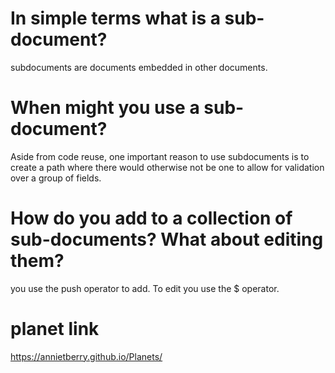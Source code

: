 # In simple terms what is a sub-document?
subdocuments are documents embedded in other documents. 
# When might you use a sub-document?
Aside from code reuse, one important reason to use subdocuments is to create a path where there would otherwise not be one to allow for validation over a group of fields. 
# How do you add to a collection of sub-documents? What about editing them?
you use the push operator to add. To edit you use the $ operator. 
# planet link
https://annietberry.github.io/Planets/